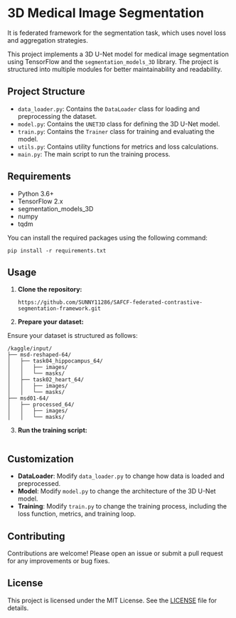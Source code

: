 # 3D Medical Image Segmentation

It is federated framework for the segmentation task, which uses novel loss and aggregation strategies.



This project implements a 3D U-Net model for medical image segmentation using TensorFlow and the `segmentation_models_3D` library. The project is structured into multiple modules for better maintainability and readability.

## Project Structure

- `data_loader.py`: Contains the `DataLoader` class for loading and preprocessing the dataset.
- `model.py`: Contains the `UNET3D` class for defining the 3D U-Net model.
- `train.py`: Contains the `Trainer` class for training and evaluating the model.
- `utils.py`: Contains utility functions for metrics and loss calculations.
- `main.py`: The main script to run the training process.

## Requirements

- Python 3.6+
- TensorFlow 2.x
- segmentation_models_3D
- numpy
- tqdm

You can install the required packages using the following command:

```pip
pip install -r requirements.txt
```



## Usage

1. **Clone the repository:**

   ```git
   https://github.com/SUNNY11286/SAFCF-federated-contrastive-segmentation-framework.git
   ```
2. **Prepare your dataset:**

Ensure your dataset is structured as follows:

```
/kaggle/input/
├── msd-reshaped-64/
│   ├── task04_hippocampus_64/
│   │   ├── images/
│   │   └── masks/
│   ├── task02_heart_64/
│   │   ├── images/
│   │   └── masks/
├── msd01-64/
│   ├── processed_64/
│   │   ├── images/
│   │   └── masks/
```

3. **Run the training script:**
   ```   python main.py
   

## Customization

- **DataLoader**: Modify `data_loader.py` to change how data is loaded and preprocessed.
- **Model**: Modify `model.py` to change the architecture of the 3D U-Net model.
- **Training**: Modify `train.py` to change the training process, including the loss function, metrics, and training loop.

## Contributing

Contributions are welcome! Please open an issue or submit a pull request for any improvements or bug fixes.

## License

This project is licensed under the MIT License. See the [LICENSE](LICENSE) file for details.
